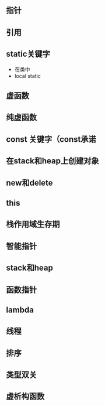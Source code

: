 ## 指针
## 引用
## static关键字
- 在类中
- local static
## 虚函数
## 纯虚函数
## const 关键字（const承诺
## 在stack和heap上创建对象
## new和delete
## this
## 栈作用域生存期
## 智能指针
## stack和heap
## 函数指针
## lambda
## 线程
## 排序
## 类型双关
## 虚析构函数
